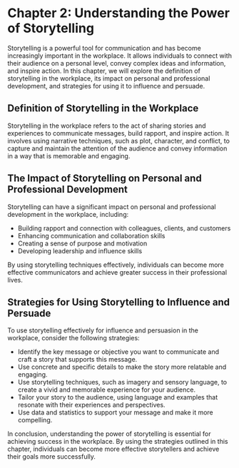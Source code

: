 Chapter 2: Understanding the Power of Storytelling
==================================================

Storytelling is a powerful tool for communication and has become increasingly important in the workplace. It allows individuals to connect with their audience on a personal level, convey complex ideas and information, and inspire action. In this chapter, we will explore the definition of storytelling in the workplace, its impact on personal and professional development, and strategies for using it to influence and persuade.

Definition of Storytelling in the Workplace
-------------------------------------------

Storytelling in the workplace refers to the act of sharing stories and experiences to communicate messages, build rapport, and inspire action. It involves using narrative techniques, such as plot, character, and conflict, to capture and maintain the attention of the audience and convey information in a way that is memorable and engaging.

The Impact of Storytelling on Personal and Professional Development
-------------------------------------------------------------------

Storytelling can have a significant impact on personal and professional development in the workplace, including:

* Building rapport and connection with colleagues, clients, and customers
* Enhancing communication and collaboration skills
* Creating a sense of purpose and motivation
* Developing leadership and influence skills

By using storytelling techniques effectively, individuals can become more effective communicators and achieve greater success in their professional lives.

Strategies for Using Storytelling to Influence and Persuade
-----------------------------------------------------------

To use storytelling effectively for influence and persuasion in the workplace, consider the following strategies:

* Identify the key message or objective you want to communicate and craft a story that supports this message.
* Use concrete and specific details to make the story more relatable and engaging.
* Use storytelling techniques, such as imagery and sensory language, to create a vivid and memorable experience for your audience.
* Tailor your story to the audience, using language and examples that resonate with their experiences and perspectives.
* Use data and statistics to support your message and make it more compelling.

In conclusion, understanding the power of storytelling is essential for achieving success in the workplace. By using the strategies outlined in this chapter, individuals can become more effective storytellers and achieve their goals more successfully.
